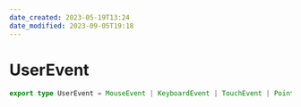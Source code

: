 ```yaml
---
date_created: 2023-05-19T13:24
date_modified: 2023-09-05T19:18
---
```

# UserEvent

```ts
export type UserEvent = MouseEvent | KeyboardEvent | TouchEvent | PointerEvent;
```
